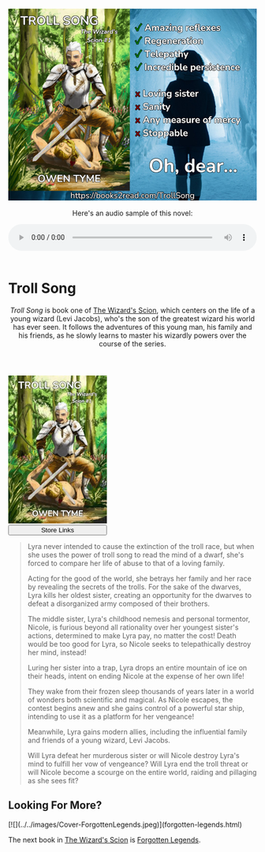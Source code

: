 <header>

[![](../../images/Flyer-TrollSong.jpg)](https://books2read.com/TrollSong)

Here's an audio sample of this novel:

<div>
<audio controls style="width: 100%;">
  <source src="../../mp3/troll-song-teaser.mp3" type="audio/mpeg"/>
Your browser doesn't seem to support playing MP3 files.
</audio>
</div>

</header>

# Troll Song

<header>

*Troll Song* is book one of [The Wizard's Scion](index.html), which centers on the life of a young wizard (Levi Jacobs), who's the son of the greatest wizard his world has ever seen.  It follows the adventures of this young man, his family and his friends, as he slowly learns to master his wizardly powers over the course of the series.

</header>

> <span class="book-cover">
[![](../../images/Cover-TrollSong.jpeg)](https://books2read.com/TrollSong)  
[<button class="buy" style="display: inline-block; width: 100%; max-width: 200px;">Store Links</button>](https://books2read.com/TrollSong)
</span>
> 
> Lyra never intended to cause the extinction of the troll race, but when she uses the power of troll song to read the mind of a dwarf, she's forced to compare her life of abuse to that of a loving family.
> 
> Acting for the good of the world, she betrays her family and her race by revealing the secrets of the trolls. For the sake of the dwarves, Lyra kills her oldest sister, creating an opportunity for the dwarves to defeat a disorganized army composed of their brothers.
> 
> The middle sister, Lyra's childhood nemesis and personal tormentor, Nicole, is furious beyond all rationality over her youngest sister's actions, determined to make Lyra pay, no matter the cost! Death would be too good for Lyra, so Nicole seeks to telepathically destroy her mind, instead!
> 
> Luring her sister into a trap, Lyra drops an entire mountain of ice on their heads, intent on ending Nicole at the expense of her own life!
> 
> They wake from their frozen sleep thousands of years later in a world of wonders both scientific and magical. As Nicole escapes, the contest begins anew and she gains control of a powerful star ship, intending to use it as a platform for her vengeance!
> 
> Meanwhile, Lyra gains modern allies, including the influential family and friends of a young wizard, Levi Jacobs.
> 
> Will Lyra defeat her murderous sister or will Nicole destroy Lyra's mind to fulfill her vow of vengeance? Will Lyra end the troll threat or will Nicole become a scourge on the entire world, raiding and pillaging as she sees fit?
><div style="clear: both;"></div>


## Looking For More?

<span class="book-cover">
[![](../../images/Cover-ForgottenLegends.jpeg)](forgotten-legends.html)
</span>

The next book in [The Wizard's Scion](index.html) is [Forgotten Legends](forgotten-legends.html).

<div style="clear: both;"></div>